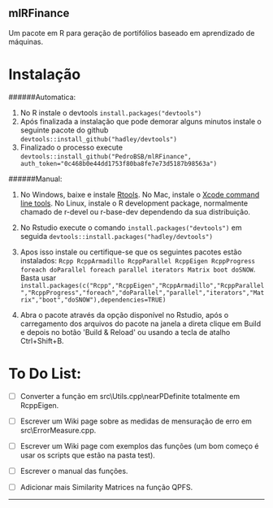 mlRFinance
---
Um pacote em R para geração de portifólios baseado em aprendizado de máquinas. 


Instalação
===
######Automatica:
1. No R instale o devtools ```install.packages("devtools")```
2. Após finalizada a instalação que pode demorar alguns minutos instale o seguinte pacote do github ```devtools::install_github("hadley/devtools")```
3. Finalizado o processo execute ```devtools::install_github("PedroBSB/mlRFinance", auth_token="0c468b0e44dd1753f80ba8fe7e73d5187b98563a")```

######Manual:
1. No Windows, baixe e instale <a href="https://cran.r-project.org/bin/windows/Rtools/" target="_blank">Rtools</a>. 
No Mac, instale o <a href="https://developer.apple.com/xcode/features/" target="_blank">Xcode command line tools</a>.
No Linux, instale o R development package, normalmente chamado de r-devel ou r-base-dev dependendo da sua distribuição.

2. No Rstudio execute o comando ```install.packages("devtools")``` em seguida ```devtools::install.packages("hadley/devtools")```

3. Apos isso instale ou certifique-se que os seguintes pacotes estão instalados: ```Rcpp RcppArmadillo RcppParallel RcppEigen RcppProgress foreach doParallel foreach parallel iterators Matrix boot doSNOW```. Basta usar ```install.packages(c("Rcpp","RcppEigen","RcppArmadillo","RcppParallel","RcppProgress","foreach","doParallel","parallel","iterators","Matrix","boot","doSNOW"),dependencies=TRUE)```

4. Abra o pacote através da opção disponível no Rstudio, após o carregamento dos arquivos do pacote na janela a direta clique em Build e depois no botão 'Build & Reload' ou usando a tecla de atalho Ctrl+Shift+B.

To Do List:
===
- [ ] Converter a função em src\Utils.cpp\nearPDefinite totalmente em RcppEigen.
- [ ] Escrever um Wiki page sobre as medidas de mensuração de erro em src\ErrorMeasure.cpp.
- [ ] Escrever um Wiki page com exemplos das funções (um bom começo é usar os scripts que estão na pasta test).
- [ ] Escrever o manual das funções.
- [ ] Adicionar mais Similarity Matrices na função QPFS.


-----
